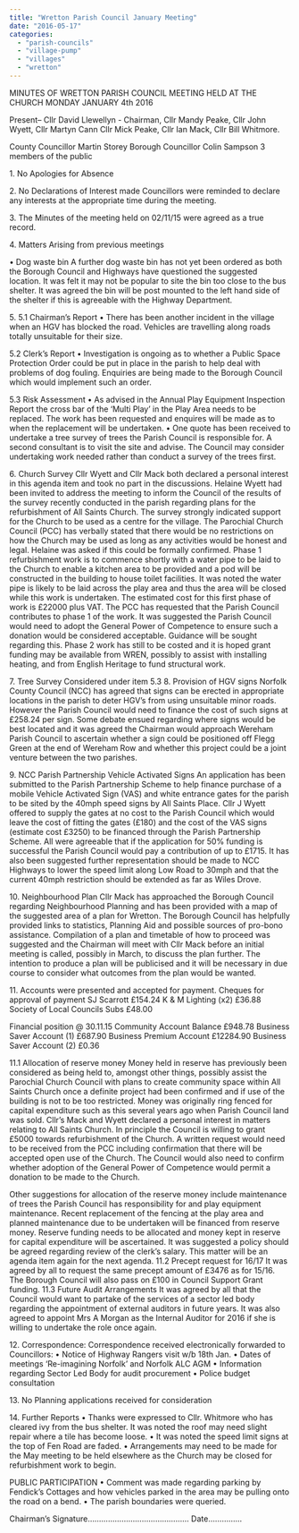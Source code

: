 ```yaml
---
title: "Wretton Parish Council January Meeting"
date: "2016-05-17"
categories: 
  - "parish-councils"
  - "village-pump"
  - "villages"
  - "wretton"
---
```


MINUTES OF WRETTON PARISH COUNCIL MEETING HELD AT THE CHURCH MONDAY JANUARY 4th 2016

Present– Cllr David Llewellyn - Chairman, Cllr Mandy Peake, Cllr John Wyett, Cllr Martyn Cann Cllr Mick Peake, Cllr Ian Mack, Cllr Bill Whitmore.

County Councillor Martin Storey Borough Councillor Colin Sampson 3 members of the public

1\. No Apologies for Absence

2\. No Declarations of Interest made Councillors were reminded to declare any interests at the appropriate time during the meeting.

3\. The Minutes of the meeting held on 02/11/15 were agreed as a true record.

4\. Matters Arising from previous meetings

• Dog waste bin A further dog waste bin has not yet been ordered as both the Borough Council and Highways have questioned the suggested location. It was felt it may not be popular to site the bin too close to the bus shelter. It was agreed the bin will be post mounted to the left hand side of the shelter if this is agreeable with the Highway Department.

5\. 5.1 Chairman’s Report • There has been another incident in the village when an HGV has blocked the road. Vehicles are travelling along roads totally unsuitable for their size.

5.2 Clerk’s Report • Investigation is ongoing as to whether a Public Space Protection Order could be put in place in the parish to help deal with problems of dog fouling. Enquiries are being made to the Borough Council which would implement such an order.

5.3 Risk Assessment • As advised in the Annual Play Equipment Inspection Report the cross bar of the ‘Multi Play’ in the Play Area needs to be replaced. The work has been requested and enquires will be made as to when the replacement will be undertaken. • One quote has been received to undertake a tree survey of trees the Parish Council is responsible for. A second consultant is to visit the site and advise. The Council may consider undertaking work needed rather than conduct a survey of the trees first.

6\. Church Survey Cllr Wyett and Cllr Mack both declared a personal interest in this agenda item and took no part in the discussions. Helaine Wyett had been invited to address the meeting to inform the Council of the results of the survey recently conducted in the parish regarding plans for the refurbishment of All Saints Church. The survey strongly indicated support for the Church to be used as a centre for the village. The Parochial Church Council (PCC) has verbally stated that there would be no restrictions on how the Church may be used as long as any activities would be honest and legal. Helaine was asked if this could be formally confirmed. Phase 1 refurbishment work is to commence shortly with a water pipe to be laid to the Church to enable a kitchen area to be provided and a pod will be constructed in the building to house toilet facilities. It was noted the water pipe is likely to be laid across the play area and thus the area will be closed while this work is undertaken. The estimated cost for this first phase of work is £22000 plus VAT. The PCC has requested that the Parish Council contributes to phase 1 of the work. It was suggested the Parish Council would need to adopt the General Power of Competence to ensure such a donation would be considered acceptable. Guidance will be sought regarding this. Phase 2 work has still to be costed and it is hoped grant funding may be available from WREN, possibly to assist with installing heating, and from English Heritage to fund structural work.

7\. Tree Survey Considered under item 5.3 8. Provision of HGV signs Norfolk County Council (NCC) has agreed that signs can be erected in appropriate locations in the parish to deter HGV’s from using unsuitable minor roads. However the Parish Council would need to finance the cost of such signs at £258.24 per sign. Some debate ensued regarding where signs would be best located and it was agreed the Chairman would approach Wereham Parish Council to ascertain whether a sign could be positioned off Flegg Green at the end of Wereham Row and whether this project could be a joint venture between the two parishes.

9\. NCC Parish Partnership Vehicle Activated Signs An application has been submitted to the Parish Partnership Scheme to help finance purchase of a mobile Vehicle Activated Sign (VAS) and white entrance gates for the parish to be sited by the 40mph speed signs by All Saints Place. Cllr J Wyett offered to supply the gates at no cost to the Parish Council which would leave the cost of fitting the gates (£180) and the cost of the VAS signs (estimate cost £3250) to be financed through the Parish Partnership Scheme. All were agreeable that if the application for 50% funding is successful the Parish Council would pay a contribution of up to £1715. It has also been suggested further representation should be made to NCC Highways to lower the speed limit along Low Road to 30mph and that the current 40mph restriction should be extended as far as Wiles Drove.

10\. Neighbourhood Plan Cllr Mack has approached the Borough Council regarding Neighbourhood Planning and has been provided with a map of the suggested area of a plan for Wretton. The Borough Council has helpfully provided links to statistics, Planning Aid and possible sources of pro-bono assistance. Compilation of a plan and timetable of how to proceed was suggested and the Chairman will meet with Cllr Mack before an initial meeting is called, possibly in March, to discuss the plan further. The intention to produce a plan will be publicised and it will be necessary in due course to consider what outcomes from the plan would be wanted.

11\. Accounts were presented and accepted for payment. Cheques for approval of payment SJ Scarrott £154.24 K & M Lighting (x2) £36.88 Society of Local Councils Subs £48.00

Financial position @ 30.11.15 Community Account Balance £948.78 Business Saver Account (1) £687.90 Business Premium Account £12284.90 Business Saver Account (2) £0.36

11.1 Allocation of reserve money Money held in reserve has previously been considered as being held to, amongst other things, possibly assist the Parochial Church Council with plans to create community space within All Saints Church once a definite project had been confirmed and if use of the building is not to be too restricted. Money was originally ring fenced for capital expenditure such as this several years ago when Parish Council land was sold. Cllr’s Mack and Wyett declared a personal interest in matters relating to All Saints Church. In principle the Council is willing to grant £5000 towards refurbishment of the Church. A written request would need to be received from the PCC including confirmation that there will be accepted open use of the Church. The Council would also need to confirm whether adoption of the General Power of Competence would permit a donation to be made to the Church.

Other suggestions for allocation of the reserve money include maintenance of trees the Parish Council has responsibility for and play equipment maintenance. Recent replacement of the fencing at the play area and planned maintenance due to be undertaken will be financed from reserve money. Reserve funding needs to be allocated and money kept in reserve for capital expenditure will be ascertained. It was suggested a policy should be agreed regarding review of the clerk’s salary. This matter will be an agenda item again for the next agenda. 11.2 Precept request for 16/17 It was agreed by all to request the same precept amount of £3476 as for 15/16. The Borough Council will also pass on £100 in Council Support Grant funding. 11.3 Future Audit Arrangements It was agreed by all that the Council would want to partake of the services of a sector led body regarding the appointment of external auditors in future years. It was also agreed to appoint Mrs A Morgan as the Internal Auditor for 2016 if she is willing to undertake the role once again.

12\. Correspondence: Correspondence received electronically forwarded to Councillors: • Notice of Highway Rangers visit w/b 18th Jan. • Dates of meetings ‘Re-imagining Norfolk’ and Norfolk ALC AGM • Information regarding Sector Led Body for audit procurement • Police budget consultation

13\. No Planning applications received for consideration

14\. Further Reports • Thanks were expressed to Cllr. Whitmore who has cleared ivy from the bus shelter. It was noted the roof may need slight repair where a tile has become loose. • It was noted the speed limit signs at the top of Fen Road are faded. • Arrangements may need to be made for the May meeting to be held elsewhere as the Church may be closed for refurbishment work to begin.

PUBLIC PARTICIPATION • Comment was made regarding parking by Fendick’s Cottages and how vehicles parked in the area may be pulling onto the road on a bend. • The parish boundaries were queried.

Chairman’s Signature……………………………………… Date……………
